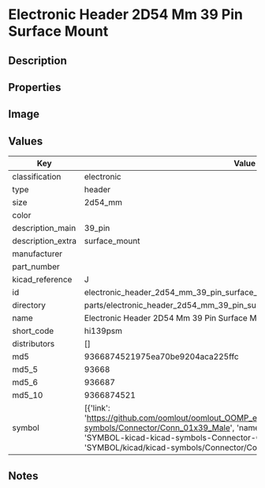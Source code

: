 # Electronic Header 2D54 Mm 39 Pin Surface Mount

## Description

## Properties


## Image


## Values

| Key | Value |
| --- | --- |
| classification | electronic |
| type | header |
| size | 2d54_mm |
| color |  |
| description_main | 39_pin |
| description_extra | surface_mount |
| manufacturer |  |
| part_number |  |
| kicad_reference | J |
| id | electronic_header_2d54_mm_39_pin_surface_mount |
| directory | parts/electronic_header_2d54_mm_39_pin_surface_mount |
| name | Electronic Header 2D54 Mm 39 Pin Surface Mount |
| short_code | hi139psm |
| distributors | [] |
| md5 | 9366874521975ea70be9204aca225ffc |
| md5_5 | 93668 |
| md5_6 | 936687 |
| md5_10 | 9366874521 |
| symbol | [{'link': 'https://github.com/oomlout/oomlout_OOMP_eda_V2/tree/main/SYMBOL/kicad/kicad-symbols/Connector/Conn_01x39_Male', 'name': 'Connector : Conn_01x39_Male', 'id': 'SYMBOL-kicad-kicad-symbols-Connector-Conn_01x39_Male', 'directory': 'SYMBOL/kicad/kicad-symbols/Connector/Conn_01x39_Male/'}] |

## Notes

